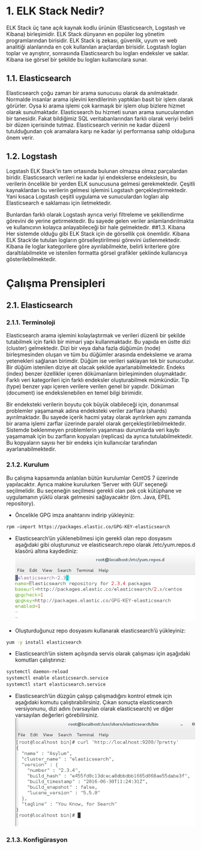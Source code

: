 # 1. ELK Stack Nedir?
ELK Stack üç tane açık kaynak kodlu ürünün (Elasticsearch, Logstash ve Kibana) birleşimidir. ELK Stack dünyanın en popüler log yönetim programlarından birisidir. ELK Stack iş zekası, güvenlik, uyum ve web analitiği alanlarında en çok kullanılan araçlardan birisidir. Logstash logları toplar ve ayrıştırır, sonrasında Elasticsearch bu logları endeksler ve saklar. Kibana ise görsel bir şekilde bu logları kullanıcılara sunar.
## 1.1. Elasticsearch
Elasticsearch çoğu zaman bir arama sunucusu olarak da anılmaktadır. Normalde insanlar arama işlevini kendilerinin yaptıkları basit bir işlem olarak görürler. Oysa ki arama işlemi çok karmaşık bir işlem olup bizlere hizmet olarak sunulmaktadır. Elasticsearch bu hizmeti sunan arama sunucularından bir tanesidir. Fakat bildiğimiz SQL veritabanlarından farklı olarak veriyi belirli bir düzen içerisinde tutmaz. Elasticsearch verinin ne kadar düzenli tutulduğundan çok aramalara karşı ne kadar iyi performansa sahip olduğuna önem verir.
## 1.2. Logstash
Logstash ELK Stack’in tam ortasında bulunan olmazsa olmaz parçalardan biridir. Elasticsearch verileri ne kadar iyi endekslerse endekslesin, bu verilerin öncelikle bir yerden ELK sunucusuna gelmesi gerekmektedir. Çeşitli kaynaklardan bu verilerin gelmesi işlemini Logstash gerçekleştirmektedir. Yani kısaca Logstash çeşitli uygulama ve sunuculardan logları alıp Elasticsearch e saklaması için iletmektedir.

Bunlardan farklı olarak Logstash ayrıca veriyi filtreleme ve şekillendirme görevini de yerine getirmektedir. Bu sayede gelen veriler anlamlandırılmakta ve kullanıcının kolayca anlayabileceği bir hale gelmektedir.
##1.3. Kibana
Her sistemde olduğu gibi ELK Stack için de görsellik çok önemlidir. Kibana ELK Stack’de tutulan logların görselleştirilmesi görevini üstlenmektedir. Kibana ile loglar kategorilere göre ayırılabilmekte, belirli kriterlere göre daraltılabilmekte ve istenilen formatta görsel grafikler şeklinde kullanıcıya gösterilebilmektedir.
# Çalışma Prensipleri
## 2.1. Elasticsearch
### 2.1.1. Terminoloji
Elasticsearch arama işlemini kolaylaştırmak ve verileri düzenli bir şekilde tutabilmek için farklı bir mimari yapı kullanmaktadır. Bu yapıda en üstte dizi (cluster) gelmektedir. Dizi bir veya daha fazla düğümün (node) birleşmesinden oluşan ve tüm bu düğümler arasında endeksleme ve arama yetenekleri sağlanan birimdir. Düğüm ise verileri saklayan tek bir sunucudur. Bir düğüm istenilen diziye ait olacak şekilde ayarlanabilmektedir. Endeks (index) benzer özellikler içeren dökümanların birleşiminden oluşmaktadır. Farklı veri kategorileri için farklı endeksler oluşturabilmek mümkündür. Tip (type) benzer yapı içeren verilere verilen genel bir yapıdır. Döküman (document) ise endekslenebilen en temel bilgi birimidir.

Bir endeksteki verilerin boyutu çok büyük olabileceği için, donanımsal problemler yaşamamak adına endeksteki veriler zarflara (shards) ayırılmaktadır. Bu sayede içerik hacmi yatay olarak ayrılırken aynı zamanda bir arama işlemi zarflar üzerinde paralel olarak gerçekleştirilebilmektedir. Sistemde beklenmeyen problemlerin yaşanması durumlarda veri kaybı yaşamamak için bu zarfların kopyaları (replicas) da ayrıca tutulabilmektedir. Bu kopyaların sayısı her bir endeks için kullanıcılar tarafından ayarlanabilmektedir.
### 2.1.2. Kurulum
Bu çalışma kapsamında anlatılan bütün kurulumlar CentOS 7 üzerinde yapılacaktır. Ayrıca makine kurulurken ‘Server with GUI’ seçeneği seçilmelidir. Bu seçeneğin seçilmesi gerekli olan pek çok kütüphane ve uygulamanın yüklü olarak gelmesini sağlayacaktır (örn. Java, EPEL repository). 
* Öncelikle GPG imza anahtarını indirip yükleyiniz:
```sh
rpm –import https://packages.elastic.co/GPG-KEY-elasticsearch
```
* Elasticsearch’ün yüklenebilmesi için gerekli olan repo dosyasını aşağıdaki gibi oluşturunuz ve elasticsearch.repo olarak /etc/yum.repos.d klasörü altına kaydediniz:
![alt text](images/1.png)

* Oluşturduğunuz repo dosyasını kullanarak elasticsearch’ü yükleyiniz:
```sh
yum -y install elasticsearch
```
* Elasticsearch’ün sistem açılışında servis olarak çalışması için aşağıdaki komutları çalıştırınız:
```sh
systemctl daemon-reload
systemctl enable elasticsearch.service
systemctl start elasticsearch.service
```
* Elasticsearch’ün düzgün çalışıp çalışmadığını kontrol etmek için aşağıdaki komutu çalıştırabilirsiniz. Çıkan sonuçta elasticsearch versiyonunu, dizi adını (varsayılan olarak elasticsearch) ve diğer varsayılan değerleri görebilirsiniz.
![alt text](images/2.png)
### 2.1.3. Konfigürasyon

